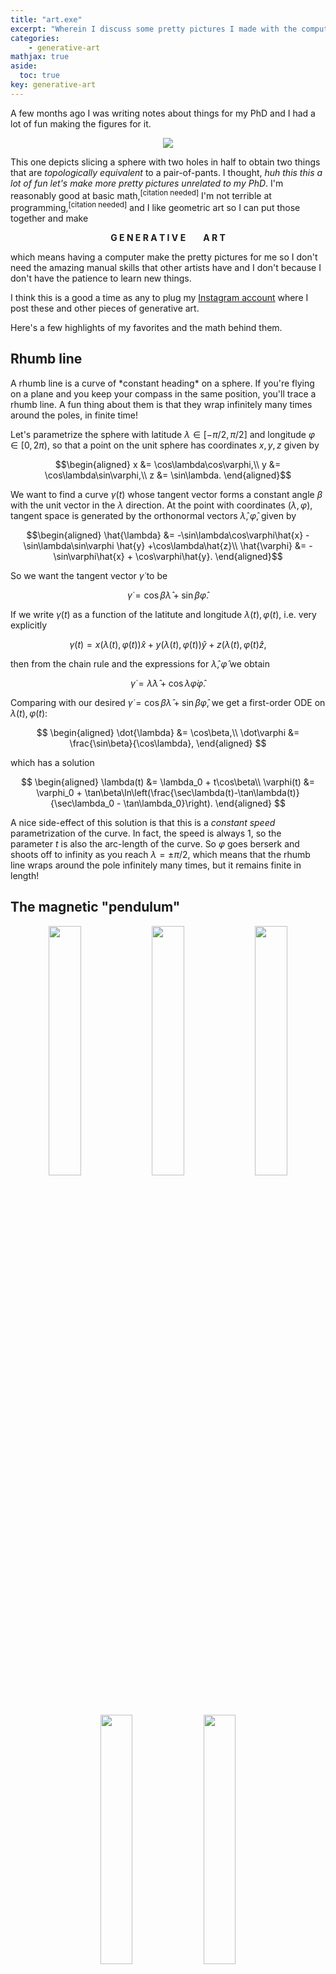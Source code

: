 ```yaml
---
title: "art.exe"
excerpt: "Wherein I discuss some pretty pictures I made with the computer and the mathematics behind them."
categories:
    - generative-art
mathjax: true
aside:
  toc: true
key: generative-art
---
```


A few months ago I was writing notes about things for my PhD and I had a lot of 
fun making the figures for it.

<p align="middle">
<img src="/assets/posts/generative_art/four-holed-sphere-landscape.png"/>
</p>

This one depicts slicing
a sphere with two holes in half to obtain two things
that are *topologically equivalent* to a pair-of-pants. I thought, *huh this this a lot of fun let's make more pretty pictures unrelated to my PhD*.
I'm reasonably good at basic math,<sup>[citation needed]</sup> I'm not terrible at programming,<sup>[citation needed]</sup> and I like geometric art so I can put those together and make

<p align="center"><b>
G E N E R A T I V E  A R T
</b></p>
which means having a computer make the pretty pictures for me so I don't need the amazing manual skills that other artists have and I don't because I don't have the patience to learn new things.

I think this is a good a time as any to plug my [Instagram account](http://instagram.com/eschersfish) where I post these and other pieces of generative art.

Here's a few highlights of my favorites and the math behind them.

## Rhumb line
<div style="text-align: center">
<blockquote class="imgur-embed-pub" lang="en" data-id="a/sMnNN7n" data-context="false" ><a href="//imgur.com/a/sMnNN7n"></a></blockquote><script async src="//s.imgur.com/min/embed.js" charset="utf-8"></script>
</div>
A rhumb line is a curve of *constant heading* on a sphere. If you're flying on a plane and you keep your compass in the same position, you'll trace a rhumb line. A fun thing about them is that they wrap infinitely many times around the poles, in finite time!

Let's parametrize the sphere with latitude $\lambda\in [-\pi/2,\pi/2]$ and longitude $\varphi\in [0,2\pi)$, so that a point on the unit sphere has coordinates $x, y , z$ given by

$$\begin{aligned}
x &= \cos\lambda\cos\varphi,\\
y &= \cos\lambda\sin\varphi,\\
z &= \sin\lambda. 
\end{aligned}$$

We want to find a curve $\gamma(t)$
whose tangent vector forms a constant
angle $\beta$ with the unit vector in the $\lambda$ direction. At the point
with coordinates $(\lambda,\varphi)$, tangent space is generated by
the orthonormal vectors $\hat{\lambda},\hat{\varphi}$, given by

$$\begin{aligned}
    \hat{\lambda} &= -\sin\lambda\cos\varphi\hat{x} -\sin\lambda\sin\varphi \hat{y} +\cos\lambda\hat{z}\\
    \hat{\varphi} &= -\sin\varphi\hat{x} + \cos\varphi\hat{y}.
\end{aligned}$$

So we want the tangent vector $\dot{\gamma}$ to be

$$
\dot{\gamma} = \cos\beta\hat{\lambda} + \sin\beta\hat{\varphi}.
$$

If we write $\gamma(t)$ as a function of the latitute and longitude $\lambda(t),\varphi(t)$,
i.e. very explicitly

$$
\gamma(t) = x(\lambda(t),\varphi(t))\hat{x}+y(\lambda(t),\varphi(t))\hat{y} + z(\lambda(t),\varphi(t)\hat{z},
$$

then from the chain rule and the expressions for $\hat{\lambda},\hat{\varphi}$ we obtain

$$
\dot{\gamma} = \dot{\lambda}\hat{\lambda} + \cos\lambda\dot{\varphi}\hat{\varphi}.
$$

Comparing with our desired $\dot\gamma = \cos\beta\hat{\lambda} + \sin\beta\hat\varphi$, we get a first-order ODE on $\lambda(t),\varphi(t)$:

$$
\begin{aligned}
\dot{\lambda} &= \cos\beta,\\
\dot\varphi &= \frac{\sin\beta}{\cos\lambda}, 
\end{aligned}
$$

which has a solution

$$
\begin{aligned}
\lambda(t) &= \lambda_0 + t\cos\beta\\
\varphi(t) &= \varphi_0 + \tan\beta\ln\left(\frac{\sec\lambda(t)-\tan\lambda(t)}{\sec\lambda_0 - \tan\lambda_0}\right).
\end{aligned}
$$

A nice side-effect of this solution is that this is a *constant speed* parametrization of the curve. In fact, the speed is always $1$, so the parameter $t$ is also the arc-length of the curve. So $\varphi$ goes berserk and shoots off to infinity as you reach $\lambda = \pm \pi/2$,
which means that the rhumb line wraps around the pole infinitely many times, but it remains finite in length!

## The magnetic "pendulum"

<p align="middle">
  <img src="/assets/posts/generative_art/magnetic_pendulum_00.png" width="32%" />
  <img src="/assets/posts/generative_art/magnetic_pendulum_01.png" width="32%" /> 
  <img src="/assets/posts/generative_art/magnetic_pendulum_02.png" width="32%" />
</p>
<p align="middle">
  <img src="/assets/posts/generative_art/magnetic_pendulum_03.png" width="32%" />
  <img src="/assets/posts/generative_art/magnetic_pendulum_04.png" width="32%" /> 
</p>

This is a typical example of a chaotic system. Consider a
spherical pendulum with a magnetic bob. Nearby, on a plane
below the lowest equilibrium point,
there are three (or more) magnets. After releasing the bob,
gravity and the three magnets start pushing it around, until it eventually settles due to friction. If the magnets are strong enough, the pendulum will settle above one of them.

If we assume that the pendulum is very long or that the oscillations are small, then we can approximate the pendulum
as a two-dimensional harmonic oscillator. In this case, if $x$ is the position of the pendulum and $x_i$ are the positions of the magnets with "magnetic charges" $q_i$, then the total force acting on the bob is

$$
 F = -kx - b\dot x+ \sum_i \frac{q_i}{(\|x-x_i\|^2 + h^2)^{5/2}}(x-x_i),
$$

where $k$ is a parameter representing gravity, $h$ is the distance from the plane where the magnets are to the minimum height of the pendulum, and $b$ is a parameter that controls viscous drag.
We generate this image as follows: For every pixel, integrate the equations of motion with starting point at that pixel, from rest. Eventually, the system settles over one of the magnets. We color
the pixel according to the magnet where it ended up. As an aside, I used a GLSL shader to generate these images, because well, that's a lot of iterations.

## The Hopf bundle

<p align="middle">
  <img src="/assets/posts/generative_art/hopf_bundle_grid.png" width="50%" />
</p>
<p align="middle">
  <img src="/assets/posts/generative_art/hopf_bundle_black.png" width="50%" />
</p>

I still don't know how to make something *pretty* with this aside from showing some of the fibers, but the mathematics is pretty nice. Colors would be nice, but I had some issues with rendering that made colors impossible.

Consider the 3-sphere $S^3$ as a subset of $\mathbb{C}^2$:
$$
S^3 = \{(z_1,z_2)\in\mathbb{C}^2:|z_1|^2 + |z_2|^2 = 1\}.
$$
From the defining equation $|z_1|^2 + |z_2|^2 = 1$, we can choose an angle $\theta\in[0,\pi]$ such that
$|z_1| = \cos(\theta/2)$ and $|z_2| = \sin(\theta/2)$. Then
we can write

$$
\begin{aligned}
z_1 &= \cos(\theta/2)e^{i\xi_1}\\
z_2 &= \sin(\theta/2)e^{i\xi_2}
\end{aligned}
$$

for some unique $\xi_1$, $\xi_2\in[0,2\pi)$. If we *just* look at the parameters $\theta,\xi_1$ and $\xi_2$, it
seems that we have a line segment and two circles. However, when $\theta = 0$ and $\theta = \pi$, the points
"collapse" in a way, since either $z_1$ or $z_2$ are fixed at zero. That makes one of the parameters $\xi$ irrelevant
at those points.

Compare this with the parametrization of the $2$-sphere $S^2$ with spherical coordinates $\theta$ and $\varphi$,
where $\theta$ is the zenithal coordinate and $\varphi$ is the azimuthal coordinate. When $\theta = 0$ or $\theta = \pi$, then $\varphi$ becomes irrelevant because a horizontal slice of the sphere collapses from a circle to a point.

This kinda suggests that we can intuitively think of $S^3$ as $S^2$ with a bunch of circles attached to every point. Let's make it
precise: Define a map $f:S^3\to S^2$, where $f(z_1,z_2)$ is the point with zenithal coordinate $\theta$ defined as above, and
with azimuthal coordinate $\varphi = \xi_2 - \xi_1$. We can make this very explicit. From the definition above, we have
that

$$
\begin{aligned}
  \sin(\theta) &= 2|z_1 z_2|,\\
  \cos(\theta) &= |z_1|^2 + |z_2|^2,\\
  \sin(\varphi) &= \left|\frac{z_1}{z_2}\right|\operatorname{Im}\left(\frac{z_2}{z_1}\right),\\
  \cos(\varphi) &= \left|\frac{z_1}{z_2}\right|\operatorname{Re}\left(\frac{z_2}{z_1}\right),
\end{aligned}
$$

and so $f(z_1,z_2)\in S^2$ is the point with coordinates $(x,y,z)$ given by

$$
\begin{aligned}
  x &= 2|z_1|^2\operatorname{Re}\left(\frac{z_2}{z_1}\right),\\
  y &= 2|z_1|^2\operatorname{Im}\left(\frac{z_2}{z_1}\right),\\
  z &= |z_1|^2 + |z_2|^2.
\end{aligned}
$$

The map $f:S^3\to S^2$ is surjective, and it is invariant under the $S^1$ action $(z_1,z_2)\cdot e^{i\lambda} = (e^{i\lambda}z_2,e^{i\lambda}z_2)$. In fact, if we fix a point on the fiber, then every other
point on it can be reached by this action in a unique way. We say that the
action is transitive and free on the fibers. Therefore, the fibers of $f$ are circles, and we can write $S^3$ as the union of all
these circle fibers over the sphere.

The next problem is trying to visualize the fibers. This is a big issue because our monkey brain only understands 
figures that can be embedded in three-dimensional euclidean space. So now our task is to "flatten out" $S^3$ onto
$\mathbb{R}^3$, very much in the same way that we would want to flatten out the sphere (like the surface of Earth)
onto the plane (as if to make a map). I guess there's many different ways to do this, like there are many different
spherical projections for cartography, but we are going to stick with the easiest one: Stereographic projection.
I won't go into details, but the [wikipedia page](https://en.wikipedia.org/wiki/Stereographic_projection) is a good place to
start. We have an easy formula for this projection $P:S^3\to \mathbb{R}^3$. If we write a point
on $S^3$ as $(\mathbf{x},h)$ with $\mathbf{x}\in \mathbb{R}^3$, then

$$
P(\mathbf{x},h) = \frac{1}{1-h}\mathbf{x}.
$$

So now the visualization goes as follows: Choose a point on the sphere $S^2$ with coordinates $(\theta,\varphi)$. This
point does not determine a *unique* element of $S^3$, but an entire circle. We can parametrize the entire circle
by finding a single point on the fiber, and then acting with the circle action:

$$
f^{-1}(\theta,\varphi) = \{(\cos(\theta/2)e^{i(\lambda+\varphi)},\sin(\theta/2)e^{i\lambda}):\lambda\in[0,2\pi) \}.
$$

Now we project the points to $\mathbb{R}^3$ with the stereographic projection. In the end, we obtain
a map parametrizing the fibers after projecting them:

$$
\mathrm{fiber}(\theta,\varphi,\lambda) = \frac{1}{1-\sin(\theta/2)\sin(\lambda)}(\cos(\theta/2)\cos(\lambda+\varphi),\cos(\theta/2)\sin(\lambda+\varphi),\sin(\theta/2)\cos(\lambda)).
$$

The Hopf fibration is a prime example of a principal bundle, and it shows up here and there in mathematics and physics.
Most notably, in the quantization of the Dirac monopole, the wavefunctions become sections of the associated bundle to the Hopf
bundle via some representation of $U(1)$. You can see [my notes on connections on principal bundles](/notes/) for explanations
of some of these terms, but I plan to write something more detailed on the Hopf bundle and the Dirac monopole sometime in the future.


